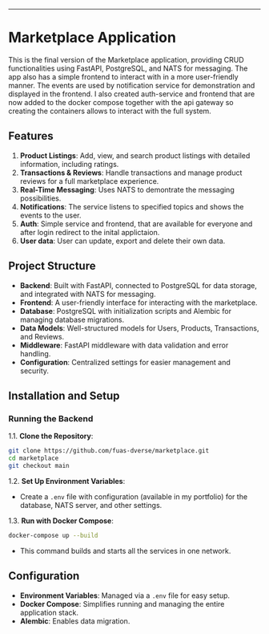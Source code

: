 ---

# Marketplace Application

This is the final version of the Marketplace application, providing CRUD functionalities using FastAPI, PostgreSQL, and NATS for messaging. The app also has a simple frontend to interact with in a more user-friendly manner. The events are used by notification service for demonstration and displayed in the frontend.
I also created auth-service and frontend that are now added to the docker compose together with the api gateway so creating the containers allows to interact with the full system.


## Features

1. **Product Listings**: Add, view, and search product listings with detailed information, including ratings.
2. **Transactions & Reviews**: Handle transactions and manage product reviews for a full marketplace experience.
3. **Real-Time Messaging**: Uses NATS to demontrate the messaging possibilities.
4. **Notifications**: The service listens to specified topics and shows the events to the user.
5. **Auth**: Simple service and frontend, that are available for everyone and after login redirect to the inital applictaion.
6. **User data**: User can update, export and delete their own data.

## Project Structure

- **Backend**: Built with FastAPI, connected to PostgreSQL for data storage, and integrated with NATS for messaging.
- **Frontend**: A user-friendly interface for interacting with the marketplace.
- **Database**: PostgreSQL with initialization scripts and Alembic for managing database migrations.
- **Data Models**: Well-structured models for Users, Products, Transactions, and Reviews.
- **Middleware**: FastAPI middleware with data validation and error handling.
- **Configuration**: Centralized settings for easier management and security.

## Installation and Setup

### Running the Backend

1.1. **Clone the Repository**:
   ```bash
   git clone https://github.com/fuas-dverse/marketplace.git
   cd marketplace
   git checkout main
   ```

1.2. **Set Up Environment Variables**:
   - Create a `.env` file with configuration (available in my portfolio) for the database, NATS server, and other settings.

1.3. **Run with Docker Compose**:
   ```bash
   docker-compose up --build
   ```
   - This command builds and starts all the services in one network.


## Configuration

- **Environment Variables**: Managed via a `.env` file for easy setup.
- **Docker Compose**: Simplifies running and managing the entire application stack.
- **Alembic**: Enables data migration.

